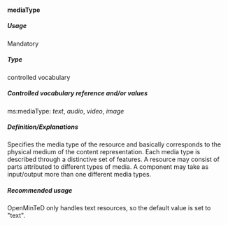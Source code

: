 #### mediaType
##### Usage
Mandatory
##### Type
controlled vocabulary
##### Controlled vocabulary reference and/or values
ms:mediaType: _text_, _audio_, _video_, _image_
##### Definition/Explanations
Specifies the media type of the resource and basically corresponds to the physical medium of the content representation. Each media type is described through a distinctive set of features. A resource may consist of parts attributed to different types of media. A component may take as input/output more than one different media types.
##### Recommended usage
OpenMinTeD only handles text resources, so the default value is set to "text".
